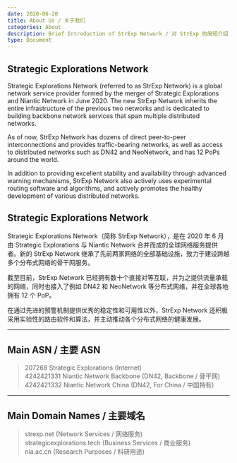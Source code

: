 ```yaml
---
date: 2020-06-20
title: About Us / 关于我们
categories: About
description: Brief Introduction of StrExp Network / 对 StrExp 的简短介绍
type: Document
---
```


## Strategic Explorations Network

Strategic Explorations Network (referred to as StrExp Network) is a global network service provider formed by the merger of Strategic Explorations and Niantic Network in June 2020. The new StrExp Network inherits the entire infrastructure of the previous two networks and is dedicated to building backbone network services that span multiple distributed networks.

As of now, StrExp Network has dozens of direct peer-to-peer interconnections and provides traffic-bearing networks, as well as access to distributed networks such as DN42 and NeoNetwork, and has 12 PoPs around the world.

In addition to providing excellent stability and availability through advanced warning mechanisms, StrExp Network also actively uses experimental routing software and algorithms, and actively promotes the healthy development of various distributed networks.

## Strategic Explorations Network

Strategic Explorations Network（简称 StrExp Network），是在 2020 年 6 月由 Strategic Explorations 与 Niantic Network 合并而成的全球网络服务提供者。新的 StrExp Network 继承了先前两家网络的全部基础设施，致力于建设跨越多个分布式网络的骨干网服务。

截至目前，StrExp Network 已经拥有数十个直接对等互联，并为之提供流量承载的网络，同时也接入了例如 DN42 和 NeoNetwork 等分布式网络，并在全球各地拥有 12 个 PoP。

在通过先进的预警机制提供优秀的稳定性和可用性以外，StrExp Network 还积极采用实验性的路由软件和算法，并主动推动各个分布式网络的健康发展。

---

## Main ASN / 主要 ASN

> 207268 Strategic Explorations (Internet)  
> 4242421331 Niantic Network Backbone (DN42, Backbone / 骨干网)  
> 4242421332 Niantic Network China (DN42, For China / 中国特有)

---

## Main Domain Names / 主要域名

> strexp.net (Network Services / 网络服务)  
> strategicexplorations.tech (Business Services / 商业服务)  
> nia.ac.cn (Research Purposes / 科研用途)
